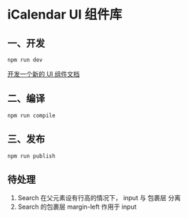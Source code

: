 # iCalendar UI 组件库

## 一、开发

```shell
npm run dev
```

[开发一个新的 UI 组件文档](./docs/开发UI组件.md)

## 二、编译

```shell
npm run compile
```

## 三、发布

```shell
npm run publish
```

## 待处理

1. Search 在父元素设有行高的情况下， input 与 包裹层 分离
2. Search 的包裹层 margin-left 作用于 input
